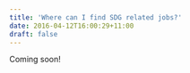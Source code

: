 ```yaml
---
title: 'Where can I find SDG related jobs?'
date: 2016-04-12T16:00:29+11:00
draft: false
---
```


Coming soon!
